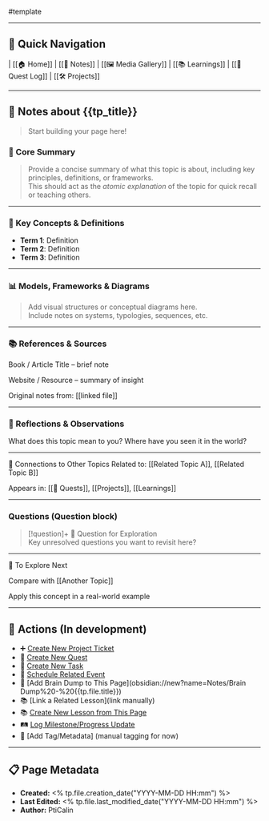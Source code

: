 #template 

---

## 🧭 Quick Navigation
| [[🏠 Home]] | [[📝 Notes]] | [[🖼️ Media Gallery]] | [[📚 Learnings]] | [[🏹 Quest Log]] | [[🛠️ Projects]]

---

## 📜 Notes about **{{tp_title}}**

> Start building your page here!



### 🧠 Core Summary  
> Provide a concise summary of what this topic is about, including key principles, definitions, or frameworks.  
> This should act as the *atomic explanation* of the topic for quick recall or teaching others.


---

### 🧾 Key Concepts & Definitions  
- **Term 1**: Definition  
- **Term 2**: Definition  
- **Term 3**: Definition  

---

### 📊 Models, Frameworks & Diagrams  
> Add visual structures or conceptual diagrams here.  
> Include notes on systems, typologies, sequences, etc.

---

### 📚 References & Sources
Book / Article Title – brief note

Website / Resource – summary of insight

Original notes from: [[linked file]]

---

### 🤔 Reflections & Observations
What does this topic mean to you?
Where have you seen it in the world?

---


🔄 Connections to Other Topics
Related to: [[Related Topic A]], [[Related Topic B]]

Appears in: [[🎯 Quests]], [[Projects]], [[Learnings]]

---
### Questions (Question block)
> [!question]+ 🧠 Question for Exploration  
> Key unresolved questions you want to revisit here?

---

📌 To Explore Next

 Compare with [[Another Topic]]

 Apply this concept in a real-world example


---
## 🚀 Actions (In development)
- ➕ [Create New Project Ticket](obsidian://new?name=Projects/New%20Project%20-%20{{tp.file.title}})
- 🏹 [Create New Quest](obsidian://new?name=Quests/New%20Quest%20-%20{{tp.file.title}})
- 🎯 [Create New Task](obsidian://new?name=Tasks/New%20Task%20-%20{{tp.file.title}})
- 📅 [Schedule Related Event](obsidian://new?name=Events/New%20Event%20-%20{{tp.file.title}})
- 📝 [Add Brain Dump to This Page](obsidian://new?name=Notes/Brain Dump%20-%20{{tp.file.title}})
- 📚 [Link a Related Lesson](link manually)
- 📚 [Create New Lesson from This Page](obsidian://new?name=Lessons/New%20Lesson%20-%20{{tp.file.title}})
- 🛤️ [Log Milestone/Progress Update](obsidian://new?name=Milestones/New%20Milestone%20-%20{{tp.file.title}})
- 🔖 [Add Tag/Metadata] (manual tagging for now)
---
## 📋 Page Metadata
- **Created:** <% tp.file.creation_date("YYYY-MM-DD HH:mm") %>
- **Last Edited:** <% tp.file.last_modified_date("YYYY-MM-DD HH:mm") %>
- **Author:** PtiCalin